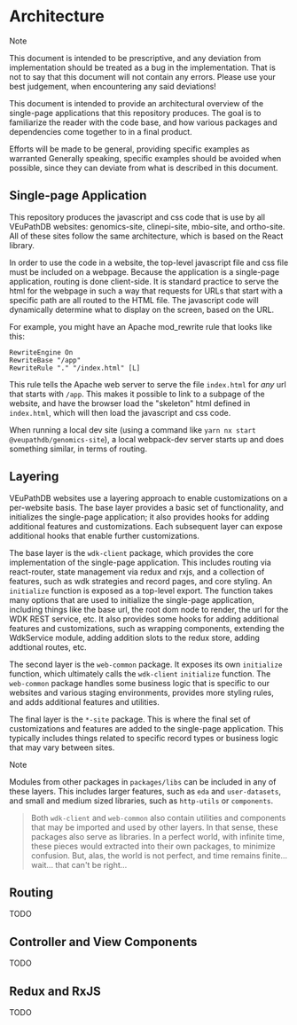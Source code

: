 # Architecture

> [!NOTE]
> This document is intended to be prescriptive, and any deviation from
> implementation should be treated as a bug in the implementation. That is not
> to say that this document will not contain any errors. Please use your best
> judgement, when encountering any said deviations!

This document is intended to provide an architectural overview of the
single-page applications that this repository produces. The goal is to
familiarize the reader with the code base, and how various packages and
dependencies come together to in a final product.

Efforts will be made to be general, providing specific examples as warranted
Generally speaking, specific examples should be avoided when possible, since
they can deviate from what is described in this document.

## Single-page Application

This repository produces the javascript and css code that is use by all
VEuPathDB websites: genomics-site, clinepi-site, mbio-site, and ortho-site. All
of these sites follow the same architecture, which is based on the React
library.

In order to use the code in a website, the top-level javascript file and css
file must be included on a webpage. Because the application is a single-page
application, routing is done client-side. It is standard practice to serve the
html for the webpage in such a way that requests for URLs that start with a
specific path are all routed to the HTML file. The javascript code will
dynamically determine what to display on the screen, based on the URL.

For example, you might have an Apache mod_rewrite rule that looks like this:

```
RewriteEngine On
RewriteBase "/app"
RewriteRule "." "/index.html" [L]
```

This rule tells the Apache web server to serve the file `index.html` for _any_
url that starts with `/app`. This makes it possible to link to a subpage of the
website, and have the browser load the "skeleton" html defined in `index.html`,
which will then load the javascript and css code.

When running a local dev site (using a command like `yarn nx start @veupathdb/genomics-site`), a local webpack-dev server starts up and does
something similar, in terms of routing.

## Layering

VEuPathDB websites use a layering approach to enable customizations on a
per-website basis. The base layer provides a basic set of functionality, and
initializes the single-page application; it also provides hooks for adding
additional features and customizations. Each subsequent layer can expose
additional hooks that enable further customizations.

The base layer is the `wdk-client` package, which provides the core
implementation of the single-page application. This includes routing via
react-router, state management via redux and rxjs, and a collection of features,
such as wdk strategies and record pages, and core styling. An `initialize`
function is exposed as a top-level export. The function takes many options that
are used to initialize the single-page application, including things like the
base url, the root dom node to render, the url for the WDK REST service, etc. It
also provides some hooks for adding additional features and customizations, such
as wrapping components, extending the WdkService module, adding addition slots
to the redux store, adding addtional routes, etc.

The second layer is the `web-common` package. It exposes its own `initialize`
function, which ultimately calls the `wdk-client` `initialize` function. The
`web-common` package handles some business logic that is specific to our
websites and various staging environments, provides more styling rules, and adds
additional features and utilities.

The final layer is the `*-site` package. This is where the final set of
customizations and features are added to the single-page application. This
typically includes things related to specific record types or business logic
that may vary between sites.

> [!NOTE]
> Modules from other packages in `packages/libs` can be included in any of these
> layers. This includes larger features, such as `eda` and `user-datasets`, and
> small and medium sized libraries, such as `http-utils` or `components`.

> Both `wdk-client` and `web-common` also contain utilities and components that
> may be imported and used by other layers. In that sense, these packages also
> serve as libraries. In a perfect world, with infinite time, these pieces would
> extracted into their own packages, to minimize confusion. But, alas, the world
> is not perfect, and time remains finite... wait... that can't be right...

## Routing

TODO

## Controller and View Components

TODO

## Redux and RxJS

TODO

